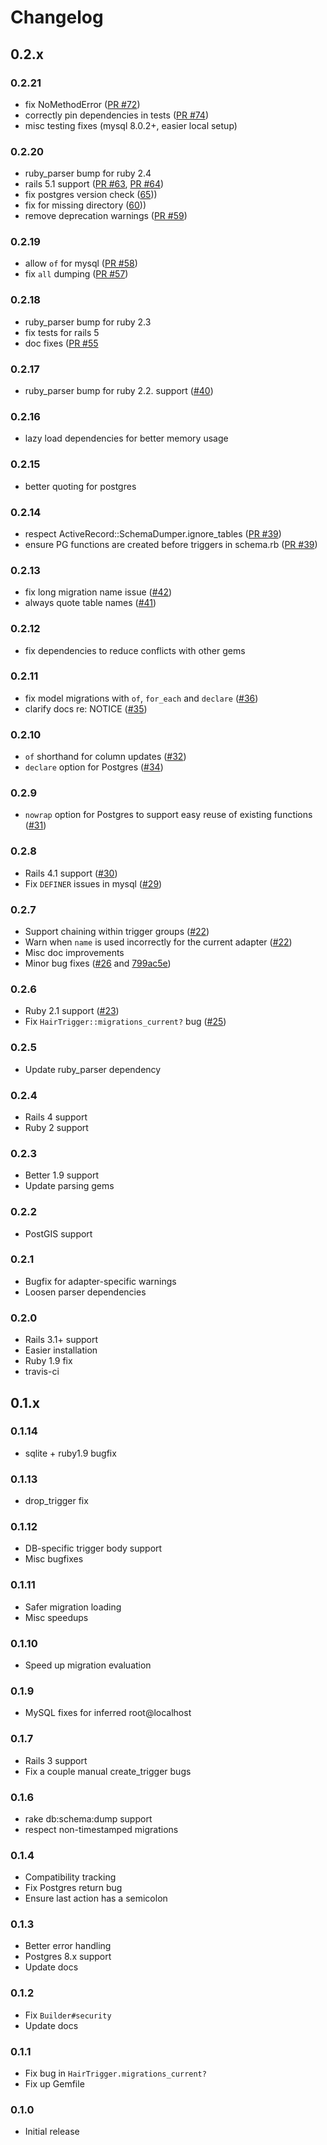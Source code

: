 
# Changelog

## 0.2.x

### 0.2.21

* fix NoMethodError ([PR #72](https://github.com/jenseng/hair_trigger/pull/72))
* correctly pin dependencies in tests ([PR #74](https://github.com/jenseng/hair_trigger/pull/74))
* misc testing fixes (mysql 8.0.2+, easier local setup)

### 0.2.20

* ruby_parser bump for ruby 2.4
* rails 5.1 support ([PR #63](https://github.com/jenseng/hair_trigger/pull/63), [PR #64](https://github.com/jenseng/hair_trigger/pull/64))
* fix postgres version check ([65](https://github.com/jenseng/hair_trigger/issues/65)))
* fix for missing directory ([60](https://github.com/jenseng/hair_trigger/issues/60)))
* remove deprecation warnings ([PR #59](https://github.com/jenseng/hair_trigger/pull/59))

### 0.2.19

* allow `of` for mysql ([PR #58](https://github.com/jenseng/hair_trigger/pull/58))
* fix `all` dumping ([PR #57](https://github.com/jenseng/hair_trigger/pull/57))

### 0.2.18

* ruby_parser bump for ruby 2.3
* fix tests for rails 5
* doc fixes ([PR #55](https://github.com/jenseng/hair_trigger/pull/55)

### 0.2.17

* ruby_parser bump for ruby 2.2. support ([#40](https://github.com/jenseng/hair_trigger/issues/40))

### 0.2.16

* lazy load dependencies for better memory usage

### 0.2.15

* better quoting for postgres

### 0.2.14

* respect ActiveRecord::SchemaDumper.ignore_tables ([PR #39](https://github.com/jenseng/hair_trigger/pull/39))
* ensure PG functions are created before triggers in schema.rb ([PR #39](https://github.com/jenseng/hair_trigger/pull/39))

### 0.2.13

* fix long migration name issue ([#42](https://github.com/jenseng/hair_trigger/issues/42))
* always quote table names ([#41](https://github.com/jenseng/hair_trigger/issues/41))

### 0.2.12

* fix dependencies to reduce conflicts with other gems

### 0.2.11

* fix model migrations with `of`, `for_each` and `declare` ([#36](https://github.com/jenseng/hair_trigger/issues/36))
* clarify docs re: NOTICE ([#35](https://github.com/jenseng/hair_trigger/issues/35))

### 0.2.10

* `of` shorthand for column updates ([#32](https://github.com/jenseng/hair_trigger/issues/32))
* `declare` option for Postgres ([#34](https://github.com/jenseng/hair_trigger/issues/34))

### 0.2.9

* `nowrap` option for Postgres to support easy reuse of existing functions ([#31](https://github.com/jenseng/hair_trigger/pull/31))

### 0.2.8

* Rails 4.1 support ([#30](https://github.com/jenseng/hair_trigger/issues/30))
* Fix `DEFINER` issues in mysql ([#29](https://github.com/jenseng/hair_trigger/issues/29))

### 0.2.7

* Support chaining within trigger groups ([#22](https://github.com/jenseng/hair_trigger/issues/22))
* Warn when `name` is used incorrectly for the current adapter ([#22](https://github.com/jenseng/hair_trigger/issues/22))
* Misc doc improvements
* Minor bug fixes ([#26](https://github.com/jenseng/hair_trigger/issues/26) and [799ac5e](https://github.com/jenseng/hair_trigger/commit/799ac5e))

### 0.2.6

* Ruby 2.1 support ([#23](https://github.com/jenseng/hair_trigger/issues/23))
* Fix `HairTrigger::migrations_current?` bug ([#25](https://github.com/jenseng/hair_trigger/issues/25))

### 0.2.5

* Update ruby_parser dependency

### 0.2.4

* Rails 4 support
* Ruby 2 support

### 0.2.3

* Better 1.9 support
* Update parsing gems

### 0.2.2

* PostGIS support

### 0.2.1

* Bugfix for adapter-specific warnings
* Loosen parser dependencies

### 0.2.0

* Rails 3.1+ support
* Easier installation
* Ruby 1.9 fix
* travis-ci

## 0.1.x

### 0.1.14

* sqlite + ruby1.9 bugfix

### 0.1.13

* drop_trigger fix

### 0.1.12

* DB-specific trigger body support
* Misc bugfixes

### 0.1.11

* Safer migration loading
* Misc speedups

### 0.1.10

* Speed up migration evaluation

### 0.1.9

* MySQL fixes for inferred root@localhost

### 0.1.7

* Rails 3 support
* Fix a couple manual create_trigger bugs

### 0.1.6

* rake db:schema:dump support
* respect non-timestamped migrations

### 0.1.4

* Compatibility tracking
* Fix Postgres return bug
* Ensure last action has a semicolon

### 0.1.3

* Better error handling
* Postgres 8.x support
* Update docs

### 0.1.2

* Fix `Builder#security`
* Update docs

### 0.1.1

* Fix bug in `HairTrigger.migrations_current?`
* Fix up Gemfile

### 0.1.0

* Initial release
